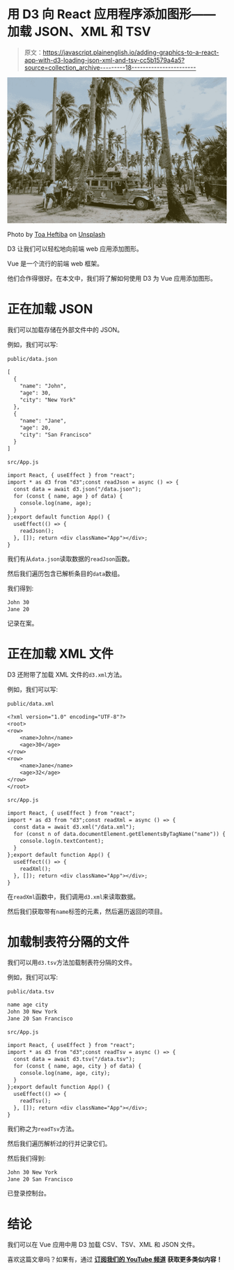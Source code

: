 # 用 D3 向 React 应用程序添加图形——加载 JSON、XML 和 TSV

> 原文：<https://javascript.plainenglish.io/adding-graphics-to-a-react-app-with-d3-loading-json-xml-and-tsv-cc5b1579a4a5?source=collection_archive---------18----------------------->

![](img/42ba637a81e51fd1336ea980f1c2e2d4.png)

Photo by [Toa Heftiba](https://unsplash.com/@heftiba?utm_source=medium&utm_medium=referral) on [Unsplash](https://unsplash.com?utm_source=medium&utm_medium=referral)

D3 让我们可以轻松地向前端 web 应用添加图形。

Vue 是一个流行的前端 web 框架。

他们合作得很好。在本文中，我们将了解如何使用 D3 为 Vue 应用添加图形。

# 正在加载 JSON

我们可以加载存储在外部文件中的 JSON。

例如，我们可以写:

`public/data.json`

```
[
  {
    "name": "John",
    "age": 30,
    "city": "New York"
  },
  {
    "name": "Jane",
    "age": 20,
    "city": "San Francisco"
  }
]
```

`src/App.js`

```
import React, { useEffect } from "react";
import * as d3 from "d3";const readJson = async () => {
  const data = await d3.json("/data.json");
  for (const { name, age } of data) {
    console.log(name, age);
  }
};export default function App() {
  useEffect(() => {
    readJson();
  }, []); return <div className="App"></div>;
}
```

我们有从`data.json`读取数据的`readJson`函数。

然后我们遍历包含已解析条目的`data`数组。

我们得到:

```
John 30
Jane 20
```

记录在案。

# 正在加载 XML 文件

D3 还附带了加载 XML 文件的`d3.xml`方法。

例如，我们可以写:

`public/data.xml`

```
<?xml version="1.0" encoding="UTF-8"?>
<root>
<row>
    <name>John</name>
    <age>30</age>
</row>
<row>
    <name>Jane</name>
    <age>32</age>
</row>
</root>
```

`src/App.js`

```
import React, { useEffect } from "react";
import * as d3 from "d3";const readXml = async () => {
  const data = await d3.xml("/data.xml");
  for (const n of data.documentElement.getElementsByTagName("name")) {
    console.log(n.textContent);
  }
};export default function App() {
  useEffect(() => {
    readXml();
  }, []); return <div className="App"></div>;
}
```

在`readXml`函数中，我们调用`d3.xml`来读取数据。

然后我们获取带有`name`标签的元素，然后遍历返回的项目。

# 加载制表符分隔的文件

我们可以用`d3.tsv`方法加载制表符分隔的文件。

例如，我们可以写:

`public/data.tsv`

```
name age city
John 30 New York
Jane 20 San Francisco
```

`src/App.js`

```
import React, { useEffect } from "react";
import * as d3 from "d3";const readTsv = async () => {
  const data = await d3.tsv("/data.tsv");
  for (const { name, age, city } of data) {
    console.log(name, age, city);
  }
};export default function App() {
  useEffect(() => {
    readTsv();
  }, []); return <div className="App"></div>;
}
```

我们称之为`readTsv`方法。

然后我们遍历解析过的行并记录它们。

然后我们得到:

```
John 30 New York 
Jane 20 San Francisco
```

已登录控制台。

# 结论

我们可以在 Vue 应用中用 D3 加载 CSV、TSV、XML 和 JSON 文件。

喜欢这篇文章吗？如果有，通过 [**订阅我们的 YouTube 频道**](https://www.youtube.com/channel/UCtipWUghju290NWcn8jhyAw?sub_confirmation=true) **获取更多类似内容！**